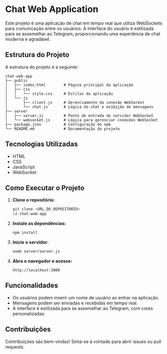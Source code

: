 # Chat Web Application

Este projeto é uma aplicação de chat em tempo real que utiliza WebSockets para comunicação entre os usuários. A interface do usuário é estilizada para se assemelhar ao Telegram, proporcionando uma experiência de chat moderna e agradável.

## Estrutura do Projeto

A estrutura do projeto é a seguinte:

```
chat-web-app
├── public
│   ├── index.html        # Página principal da aplicação
│   ├── css
│   │   └── style.css     # Estilos da aplicação
│   └── js
│       ├── client.js     # Gerenciamento da conexão WebSocket
│       └── chat.js       # Lógica do chat e exibição de mensagens
├── server
│   ├── server.js         # Ponto de entrada do servidor WebSocket
│   └── websocket.js      # Lógica para gerenciar conexões WebSocket
├── package.json          # Configuração do npm
└── README.md             # Documentação do projeto
```

## Tecnologias Utilizadas

- HTML
- CSS
- JavaScript
- WebSocket

## Como Executar o Projeto

1. **Clone o repositório:**

   ```bash
   git clone <URL_DO_REPOSITORIO>
   cd chat-web-app
   ```

2. **Instale as dependências:**

   ```bash
   npm install
   ```

3. **Inicie o servidor:**

   ```bash
   node server/server.js
   ```

4. **Abra o navegador e acesse:**

   ```
   http://localhost:3000
   ```

## Funcionalidades

- Os usuários podem inserir um nome de usuário ao entrar na aplicação.
- Mensagens podem ser enviadas e recebidas em tempo real.
- A interface é estilizada para se assemelhar ao Telegram, com cores personalizadas.

## Contribuições

Contribuições são bem-vindas! Sinta-se à vontade para abrir issues ou pull requests.